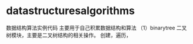 # datastructuresalgorithms
数据结构算法实例代码
主要用于自己积累数据结构和算法
（1）binarytree  二叉树模块，主要是二叉树结构的相关操作。
   创建，遍历，

